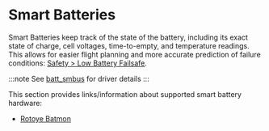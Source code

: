 # Smart Batteries

Smart Batteries keep track of the state of the battery, including its exact state of charge, cell voltages, time-to-empty, and temperature readings. This allows for easier flight planning and more accurate prediction of failure conditions: [Safety > Low Battery Failsafe](../config/safety.md#low-battery-failsafe).



:::note
See [batt_smbus](../modules/modules_driver.md) for driver details
:::

This section provides links/information about supported smart battery hardware:
* [Rotoye Batmon](./rotoye_batmon.md)

